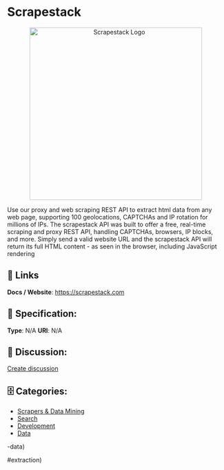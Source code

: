 # Scrapestack
<p align="center">
    <img width="400" src="https://raw.githubusercontent.com/apis-list/apis-list/main/apis/scrapestack/logo_256x256.png" alt="Scrapestack Logo"/>
</p>

Use our proxy and web scraping REST API to extract html data from any web page, supporting 100 geolocations, CAPTCHAs and IP rotation for millions of IPs. The scrapestack API was built to offer a free, real-time scraping and proxy REST API, handling CAPTCHAs, browsers, IP blocks, and more.  Simply send a valid website URL and the scrapestack API will return its full HTML content - as seen in the browser, including JavaScript rendering

##  🔗 Links
**Docs / Website**: https://scrapestack.com

## 🧬 Specification:
**Type**: N/A
**URI**: N/A

## 💬 Discussion:
[Create discussion](https://github.com/apis-list/apis-list/discussions/new)

## 🗄️ Categories:
- [Scrapers & Data Mining](https://github.com/apis-list/apis-list#scrapers--data-mining)
- [Search](https://github.com/apis-list/apis-list#search)
- [Development](https://github.com/apis-list/apis-list#development)
- [Data](https://github.com/apis-list/apis-list#data)






-data)







#extraction)



